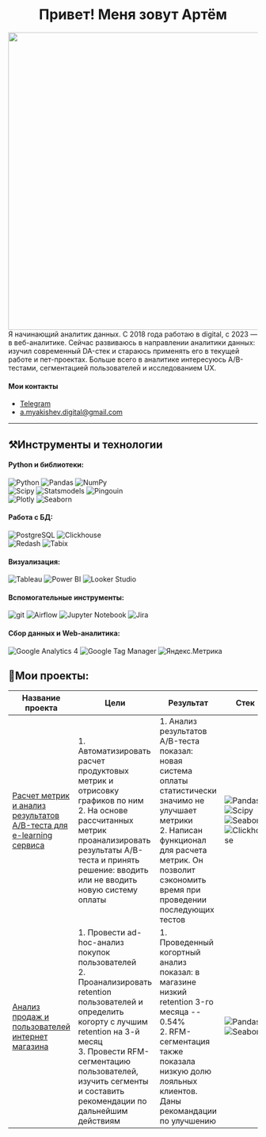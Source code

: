 <h1 align="center"> Привет! Меня зовут Артём</h1>
<img align="right" src="https://i.pinimg.com/originals/f9/57/6f/f9576fca9fc8ef79976a1d6327bbe9ae.gif" width="600">

Я начинающий аналитик данных. С 2018 года работаю в digital, с 2023 — в веб-аналитике. Сейчас развиваюсь в направлении аналитики данных: изучил современный DA-стек и стараюсь применять его в текущей работе и пет-проектах. Больше всего в аналитике интересуюсь A/B-тестами, сегментацией пользователей и исследованием UX.

#### Мои контакты
+ [Telegram](https://t.me/artyom_am)
+ [a.myakishev.digital@gmail.com](mailto:a.myakishev.digital@gmail.com)
--- 
## :hammer_and_pick:Инструменты и технологии 
#### Python и библиотеки:
![Python](https://img.shields.io/badge/Python-3776AB?style=for-the-badge&logo=python&logoColor=FFA500)
![Pandas](https://img.shields.io/badge/pandas-150458?style=for-the-badge&logo=pandas&logoColor=FFA500)
![NumPy](https://img.shields.io/badge/numpy-%23150458?logo=numpy&logoColor=blue&style=for-the-badge)<br>
![Scipy](https://img.shields.io/badge/Scipy-003786?logo=Scipy&logoColor=white&style=for-the-badge)
![Statsmodels](https://img.shields.io/badge/Statsmodels-4051b5?logo=Statsmodels&logoColor=white&style=for-the-badge)
![Pingouin](https://img.shields.io/badge/pingouin-040203?logo=pingouin&logoColor=dbdbdb&style=for-the-badge)<br>
![Plotly](https://img.shields.io/badge/plotly-003786?logo=plotly&logoColor=119dff&style=for-the-badge)
![Seaborn](https://img.shields.io/badge/Seaborn-444876?logo=seaborn&logoColor=white&style=for-the-badge)
#### Работа с БД:
![PostgreSQL](https://img.shields.io/badge/postgresql-4169e1?style=for-the-badge&logo=postgresql&logoColor=white)
![Clickhouse](https://img.shields.io/badge/clickhouse-FFF?style=for-the-badge&logo=Clickhouse&color=333333)<br>
![Redash](https://img.shields.io/badge/Redash-526872?style=for-the-badge&logo=redash&logoColor=ff7964)
![Tabix](https://img.shields.io/badge/tabix-FFF?style=for-the-badge&logo=tabix&color=333333)
#### Визуализация:
![Tableau](https://img.shields.io/badge/Tableau-E97627?style=for-the-badge&logo=Tableau&logoColor=white)
![Power BI](https://img.shields.io/badge/Power_BI-f0c811?style=for-the-badge&logo=powerbi&logoColor=FFA500)
![Looker Studio](https://img.shields.io/badge/Looker_Studio-003786?logo=Lookerstudio&logoColor=white&style=for-the-badge)
#### Вспомогательные инструменты:
![git](https://img.shields.io/badge/GIT-FFF?style=for-the-badge&logo=GIT&color=333333)
![Airflow](https://img.shields.io/badge/airflow-FFF?style=for-the-badge&logo=Apache%20Airflow&color=333333)
![Jupyter Notebook](https://img.shields.io/badge/-Jupyter_Notebook-FFF?style=for-the-badge&logo=Jupyter&color=333333)
![Jira](https://img.shields.io/badge/Jira-0052CC?style=for-the-badge&logo=Jira&logoColor=white)
#### Сбор данных и Web-аналитика:
![Google Analytics 4](https://img.shields.io/badge/Google%20Analytics-E37400?style=for-the-badge&logo=google%20analytics&logoColor=white)
![Google Tag Manager](https://img.shields.io/badge/Google_Tag_Manager-246fdb?style=for-the-badge&logo=yametrika%20analytics&logoColor=white)
![Яндекс.Метрика](https://img.shields.io/badge/Yandex.Metrica-ffd93f?style=for-the-badge&logo=yametrika%20analytics&logoColor=white)

## :scroll:Мои проекты:
| Название проекта                                                                 | Цели                                                                                                                                                            | Результат                                                                                                                                                                                      | Стек                          |
|----------------------------------------------------------------------------------|-----------------------------------------------------------------------------------------------------------------------------------------------------------------|------------------------------------------------------------------------------------------------------------------------------------------------------------------------------------------------|-------------------------------|
| [Расчет метрик и анализ результатов A/B-теста для e-learning сервиса](https://github.com/a-myakishev/e-learning_data_analysis)             | 1. Автоматизировать расчет продуктовых метрик и отрисовку графиков по ним<br>2. На основе рассчитанных метрик проанализировать результаты A/B-теста и принять решение: вводить или не вводить новую систему оплаты | 1. Анализ результатов A/B-теста показал: новая система оплаты статистически значимо не улучшает метрики<br>2. Написан функционал для расчета метрик. Он позволит сэкономить время при проведении последующих тестов | ![Pandas](https://img.shields.io/badge/pandas-150458?style=for-the-badge&logo=pandas&logoColor=FFA500) ![Scipy](https://img.shields.io/badge/Scipy-003786?logo=Scipy&logoColor=white&style=for-the-badge) ![Seaborn](https://img.shields.io/badge/Seaborn-444876?logo=seaborn&logoColor=white&style=for-the-badge) ![Clickhouse](https://img.shields.io/badge/clickhouse-FFF?style=for-the-badge&logo=Clickhouse&color=333333) |
|[Анализ продаж и пользователей интернет магазина](https://github.com/a-myakishev/e_commerce_data_analysis)| 1. Провести ad-hoc-анализ покупок пользователей <br> 2. Проанализировать retention пользователей и определить когорту с лучшим retention на 3-й месяц <br> 3. Провести RFM-сегментацию пользователей, изучить сегменты и составить рекомендации по дальнейшим действиям | 1. Проведенный когортный анализ показал: в магазине низкий retention 3-го месяца -- 0.54% <br> 2. RFM-сегментация также показала низкую долю лояльных клиентов. Даны рекомандации по улучшению | ![Pandas](https://img.shields.io/badge/pandas-150458?style=for-the-badge&logo=pandas&logoColor=FFA500) ![Seaborn](https://img.shields.io/badge/Seaborn-444876?logo=seaborn&logoColor=white&style=for-the-badge) |
